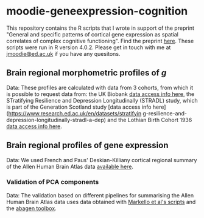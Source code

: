 # moodie-geneexpression-cognition
This repository contains the R scripts that I wrote in support of the preprint "General and specific patterns of cortical gene expression as spatial correlates of complex cognitive functioning". Find the preprint [here](https://www.biorxiv.org/content/10.1101/2023.03.16.532915v1). These scripts were run in R version 4.0.2. Please get in touch with me at jmoodie@ed.ac.uk if you have any quesitons.

## Brain regional morphometric profiles of _g_ 
Data: These profiles are calculated with data from 3 cohorts, from which it is possible to request data from: the UK Biobank [data access info here](http://www.ukbiobank.ac.uk/register-apply/), the STratifying Resilience and Depression Longitudinally (STRADL) study, which is part of the Generation Scotland study [data access info here](https://www.research.ed.ac.uk/en/datasets/stratifyin g-resilience-and-depression-longitudinally-stradl-a-dep) and the Lothian Birth Cohort 1936 [data access info here](https://www.ed.ac.uk/lothian-birth-cohorts/data-access-collaboration).

## Brain regional profiles of gene expression
Data: We used French and Paus' Deskian-Killiany cortical regional summary of the Allen Human Brain Atlas data [available here](https://figshare.com/articles/dataset/A_FreeSurfer_view_of_the_cortical_transcriptome_generated_from_the_Allen_Human_Brain_Atlas/1439749). 

### Validation of PCA components
Data: The validation based on different pipelines for summarising the Allen Human Brain Atlas data uses data obtained with [Markello et al's scripts](https://github.com/netneurolab/markello_transcriptome) and the [abagen toolbox](https://github.com/rmarkello/abagen).

##

